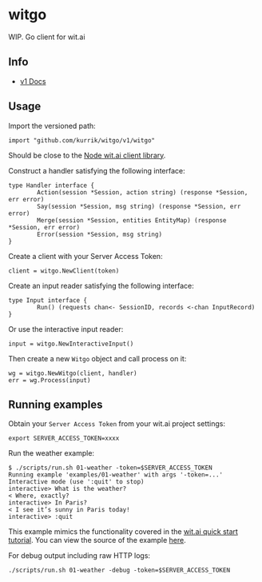 # witgo
WIP. Go client for wit.ai

## Info

- [v1 Docs](https://godoc.org/github.com/kurrik/witgo/v1/witgo)

## Usage

Import the versioned path:

    import "github.com/kurrik/witgo/v1/witgo"

Should be close to the
[Node wit.ai client library](https://github.com/wit-ai/node-wit).

Construct a handler satisfying the following interface:

    type Handler interface {
            Action(session *Session, action string) (response *Session, err error)
            Say(session *Session, msg string) (response *Session, err error)
            Merge(session *Session, entities EntityMap) (response *Session, err error)
            Error(session *Session, msg string)
    }

Create a client with your Server Access Token:

    client = witgo.NewClient(token)

Create an input reader satisfying the following interface:

    type Input interface {
            Run() (requests chan<- SessionID, records <-chan InputRecord)
    }

Or use the interactive input reader:

    input = witgo.NewInteractiveInput()

Then create a new `Witgo` object and call process on it:

    wg = witgo.NewWitgo(client, handler)
    err = wg.Process(input)


## Running examples

Obtain your `Server Access Token` from your wit.ai project settings:

    export SERVER_ACCESS_TOKEN=xxxx

Run the weather example:

    $ ./scripts/run.sh 01-weather -token=$SERVER_ACCESS_TOKEN
    Running example 'examples/01-weather' with args '-token=...'
    Interactive mode (use ':quit' to stop)
    interactive> What is the weather?
    < Where, exactly?
    interactive> In Paris?
    < I see it’s sunny in Paris today!
    interactive> :quit

This example mimics the functionality covered in the
[wit.ai quick start tutorial](https://wit.ai/docs/quickstart).  You can view
the source of the example [here](/examples/weather/main.go).

For debug output including raw HTTP logs:

    ./scripts/run.sh 01-weather -debug -token=$SERVER_ACCESS_TOKEN

